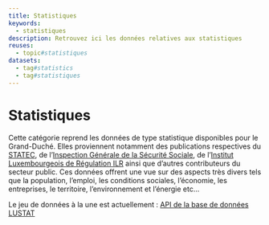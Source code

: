 ```yaml
---
title: Statistiques
keywords:
  - statistiques
description: Retrouvez ici les données relatives aux statistiques
reuses:
  - topic#statistiques
datasets:
  - tag#statistics
  - tag#statistiques
---
```

# Statistiques

Cette catégorie reprend les données de type statistique disponibles pour le Grand-Duché. Elles proviennent notamment des publications respectives du [STATEC](https://statistiques.public.lu/fr.html), de l’[Inspection Générale de la Sécurité Sociale](https://igss.gouvernement.lu/fr.html), de l’[Institut Luxembourgeois de Régulation ILR](https://web.ilr.lu/FR/ILR) ainsi que d’autres contributeurs du secteur public. Ces données offrent une vue sur des aspects très divers tels que la population, l’emploi, les conditions sociales, l’économie, les entreprises, le territoire, l’environnement et l’énergie etc... 

Le jeu de données à la une est actuellement : [API de la base de données LUSTAT](https://data.public.lu/fr/datasets/api-de-la-base-de-donnees-lustat/)
